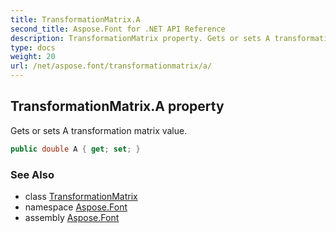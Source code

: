 ```yaml
---
title: TransformationMatrix.A
second_title: Aspose.Font for .NET API Reference
description: TransformationMatrix property. Gets or sets A transformation matrix value
type: docs
weight: 20
url: /net/aspose.font/transformationmatrix/a/
---
```

## TransformationMatrix.A property

Gets or sets A transformation matrix value.

```csharp
public double A { get; set; }
```

### See Also

* class [TransformationMatrix](../)
* namespace [Aspose.Font](../../transformationmatrix/)
* assembly [Aspose.Font](../../../)


